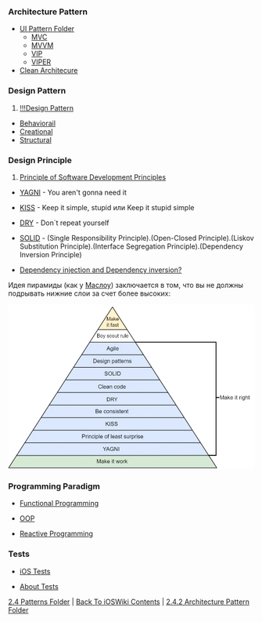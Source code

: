 
### Architecture Pattern

* [UI Pattern Folder](./2.4.2%20ArchitecturePattern/2.4.2.2%20UIPattern/)
    * [MVC](./2.4.2%20ArchitecturePattern/2.4.2.2%20UIPattern/2.4.2.2.1%20MVC.md)
    * [MVVM](./2.4.2%20ArchitecturePattern/2.4.2.2%20UIPattern/2.4.2.2.2%20MVVM.md)
    * [VIP](./2.4.2%20ArchitecturePattern/2.4.2.2%20UIPattern/2.4.2.2.3%20VIP.md)
    * [VIPER](./2.4.2%20ArchitecturePattern/2.4.2.2%20UIPattern/2.4.2.2.4%20VIPER.md)
* [Clean Architecure](./2.4.2%20ArchitecturePattern/2.4.2.1%20CleanArchitecture.md)

### Design Pattern

1. [!!!Design Pattern](https://daddycoding.com/design-pattern/)

* [Behaviorail](./2.4.3%20DesignPattern/2.4.3.2%20Behavioral/)
* [Creational](./2.4.3%20DesignPattern/2.4.3.3%20Creational/)
* [Structural](./2.4.3%20DesignPattern/2.4.3.4%20Structural/)

### Design Principle

1. [Principle of Software Development Principles](https://medium.com/@bartoszkrajka/principle-of-software-development-principles-f0143d6f405)

* [YAGNI](./2.4.4%20DesignPrinciple/2.4.4.5%20YAGNI.md) - You aren't gonna need it

* [KISS](./2.4.4%20DesignPrinciple/2.4.4.3%20KISS.md) - Keep it simple, stupid или Keep it stupid simple

* [DRY](./2.4.4%20DesignPrinciple/2.4.4.1%20DRY.md) - Don`t repeat yourself

* [SOLID](./2.4.4%20DesignPrinciple/2.4.4.4%20SOLID.md) - (Single Responsibility Principle).(Open-Closed Principle).(Liskov Substitution Principle).(Interface Segregation Principle).(Dependency Inversion Principle)

* [Dependency injection and Dependency inversion?](./2.4.4%20DesignPrinciple/2.4.4.2%20DI.md)

Идея пирамиды (как у [Маслоу](https://en.wikipedia.org/wiki/Maslow%27s_hierarchy_of_needs)) заключается в том, что вы не должны подрывать нижние слои за счет более высоких:

![Design Principles Pyramide](https://github.com/eldaroid/pictures/blob/master/iOSWiki/ComputerScience/DesignPrinciplesPyramide.png?raw=true)

### Programming Paradigm

* [Functional Programming](../2.2%20Languages/2.2.2%20Paradigm/2.2.2.1%20Declarative/2.2.2.1.1%20FunctionalProgramming(FP).md)

* [OOP](../2.2%20Languages/2.2.2%20Paradigm/2.2.2.2%20Imperative/2.2.2.2.2%20OOP.md)

* [Reactive Programming](../2.2%20Languages/2.2.2%20Paradigm/2.2.2.1%20Declarative/2.2.2.1.2%20ReactiveProgramming.md)

### Tests

* [iOS Tests](./2.4.5%20Tests/2.4.5.2%20iOSTests.md)

* [About Tests](./2.4.5%20Tests/2.4.5.2%20iOSTests.md)

[2.4 Patterns Folder](/2%20ComputerScience/2.4%20Patterns/) | [Back To iOSWiki Contents](https://github.com/eldaroid/iOSWiki) | [2.4.2 Architecture Pattern Folder](./2.4.2%20ArchitecturePattern/)
